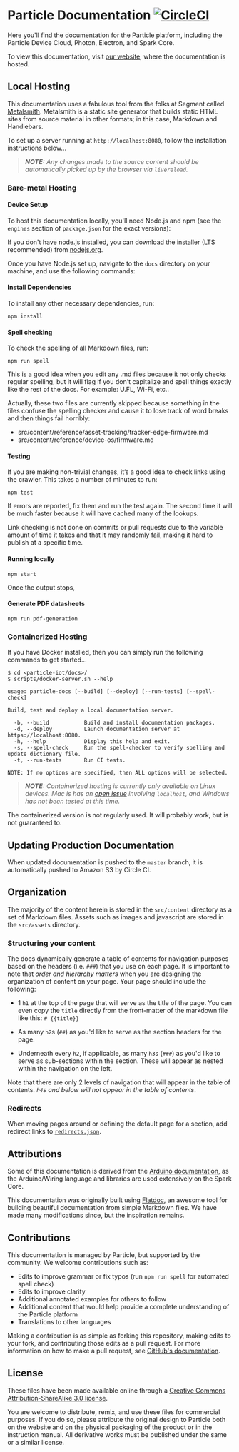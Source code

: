 Particle Documentation [![CircleCI](https://circleci.com/gh/particle-iot/docs/tree/master.svg?style=shield)](https://circleci.com/gh/particle-iot/docs/tree/master)
======================

Here you'll find the documentation for the Particle platform, including
the Particle Device Cloud, Photon, Electron, and Spark Core.

To view this documentation, visit [our website](https://docs.particle.io), where the documentation is hosted.

Local Hosting
-------------

This documentation uses a fabulous tool from the folks at Segment called [Metalsmith](http://www.metalsmith.io). Metalsmith is a static site generator that builds static HTML sites from source material in other formats; in this case, Markdown and Handlebars.

To set up a server running at `http://localhost:8080`, follow the installation instructions below...

> _**NOTE:** Any changes made to the source content should be automatically picked up by the browser via `livereload`._

### Bare-metal Hosting

#### Device Setup

To host this documentation locally, you'll need Node.js and npm (see the `engines` section of `package.json` for the exact versions):

If you don't have node.js installed, you can download the installer (LTS recommended) from [nodejs.org](https://nodejs.org/en/).

Once you have Node.js set up, navigate to the `docs` directory on your machine, and use the following commands:

#### Install Dependencies

To install any other necessary dependencies, run:

```none
npm install
```

#### Spell checking

To check the spelling of all Markdown files, run:

```none
npm run spell
```

This is a good idea when you edit any .md files because it not only checks regular spelling, but it will flag if you don't capitalize and spell things exactly like the rest of the docs. For example: U.FL, Wi-Fi, etc..

Actually, these two files are currently skipped because something in the files confuse the spelling checker and cause it to lose track of word breaks and then things fail horribly:

- src/content/reference/asset-tracking/tracker-edge-firmware.md
- src/content/reference/device-os/firmware.md

#### Testing

If you are making non-trivial changes, it’s a good idea to check links using the crawler. This takes a number of minutes to run:

```none
npm test
```

If errors are reported, fix them and run the test again. The second time it will be much faster because it will have cached many of the lookups.

Link checking is not done on commits or pull requests due to the variable amount of time it takes and that it may randomly fail, making it hard to publish at a specific time.

#### Running locally

```none
npm start
```

Once the output stops, 

#### Generate PDF datasheets

```none
npm run pdf-generation
```


### Containerized Hosting

If you have Docker installed, then you can simply run the following commands to get started...

```none
$ cd <particle-iot/docs>/
$ scripts/docker-server.sh --help

usage: particle-docs [--build] [--deploy] [--run-tests] [--spell-check]

Build, test and deploy a local documentation server.

  -b, --build           Build and install documentation packages.
  -d, --deploy          Launch documentation server at https://localhost:8080.
  -h, --help            Display this help and exit.
  -s, --spell-check     Run the spell-checker to verify spelling and update dictionary file.
  -t, --run-tests       Run CI tests.

NOTE: If no options are specified, then ALL options will be selected.
```

> _**NOTE:** Containerized hosting is currently only available on Linux devices. Mac is has an [open issue](https://github.com/docker/for-mac/issues/2965) involving `localhost`, and Windows has not been tested at this time._

The containerized version is not regularly used. It will probably work, but is not guaranteed to.


Updating Production Documentation
---------------------------------

When updated documentation is pushed to the `master` branch, it is automatically pushed to Amazon S3 by Circle CI.


Organization
------------

The majority of the content herein is stored in the `src/content` directory as a set of Markdown files. Assets such as images and javascript are stored in the `src/assets` directory.

### Structuring your content

The docs dynamically generate a table of contents for navigation purposes based on the headers (i.e. `###`) that you use on each page. It is important to note that _order and hierarchy matters_ when you are designing the organization of content on your page. Your page should include the following:

* 1 `h1` at the top of the page that will serve as the title of the page. You can even copy the `title` directly from the front-matter of the markdown file like this: `# {{title}}`

* As many `h2`s (`##`) as you'd like to serve as the section headers for the page.

* Underneath every `h2`, if applicable, as many `h3`s (`###`) as you'd like to serve as sub-sections within the section. These will appear as nested within the navigation on the left.

Note that there are only 2 levels of navigation that will appear in the table of contents. *`h4`s and below will not appear in the table of contents*.


### Redirects

When moving pages around or defining the default page for a section, add redirect links to [`redirects.json`](config/redirects.json).

Attributions
------------

Some of this documentation is derived from the [Arduino documentation](http://arduino.cc/en/Reference), as the Arduino/Wiring language and libraries are used extensively on the Spark Core.

This documentation was originally built using [Flatdoc](http://ricostacruz.com/flatdoc/), an awesome tool for building beautiful documentation from simple Markdown files. We have made many modifications since, but the inspiration remains.

Contributions
-------------

This documentation is managed by Particle, but supported by the community. We welcome contributions such as:

* Edits to improve grammar or fix typos (run `npm run spell` for automated spell check)
* Edits to improve clarity
* Additional annotated examples for others to follow
* Additional content that would help provide a complete understanding of the Particle platform
* Translations to other languages

Making a contribution is as simple as forking this repository, making edits to your fork, and contributing those edits as a pull request. For more information on how to make a pull request, see [GitHub's documentation](https://help.github.com/articles/using-pull-requests/).

License
-------

These files have been made available online through a [Creative Commons Attribution-ShareAlike 3.0 license](http://creativecommons.org/licenses/by-sa/3.0/us/).

You are welcome to distribute, remix, and use these files for commercial purposes. If you do so, please attribute the original design to Particle both on the website and on the physical packaging of the product or in the instruction manual. All derivative works must be published under the same or a similar license.
